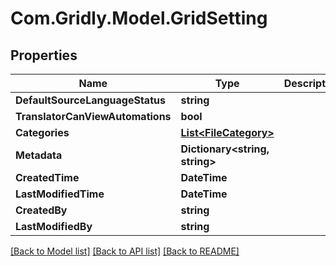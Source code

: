 
# Com.Gridly.Model.GridSetting

## Properties

Name | Type | Description | Notes
------------ | ------------- | ------------- | -------------
**DefaultSourceLanguageStatus** | **string** |  | [optional] 
**TranslatorCanViewAutomations** | **bool** |  | [optional] 
**Categories** | [**List&lt;FileCategory&gt;**](FileCategory.md) |  | [optional] 
**Metadata** | **Dictionary&lt;string, string&gt;** |  | [optional] 
**CreatedTime** | **DateTime** |  | [optional] 
**LastModifiedTime** | **DateTime** |  | [optional] 
**CreatedBy** | **string** |  | [optional] 
**LastModifiedBy** | **string** |  | [optional] 

[[Back to Model list]](../README.md#documentation-for-models)
[[Back to API list]](../README.md#documentation-for-api-endpoints)
[[Back to README]](../README.md)

